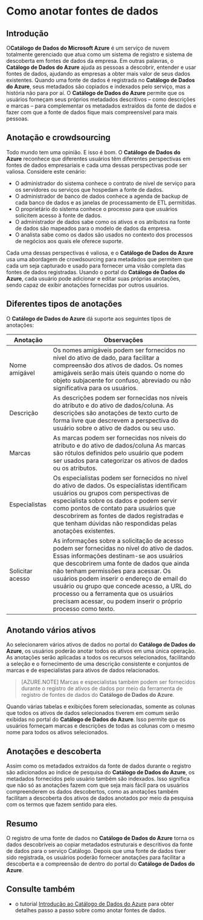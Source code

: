 <properties
   pageTitle="Como anotar fontes de dados | Microsoft Azure"
   description="Artigo de instruções que destaca como anotar ativos de dados no Catálogo de Dados do Azure, incluindo nomes amigáveis, marcas, descrições e especialistas."
   services="data-catalog"
   documentationCenter=""
   authors="steelanddata"
   manager="NA"
   editor=""
   tags=""/>
<tags
   ms.service="data-catalog"
   ms.devlang="NA"
   ms.topic="get-started-article"
   ms.tgt_pltfrm="NA"
   ms.workload="data-catalog"
   ms.date="03/30/2016"
   ms.author="maroche"/>


# Como anotar fontes de dados

## Introdução
O**Catálogo de Dados do Microsoft Azure** é um serviço de nuvem totalmente gerenciado que atua como um sistema de registro e sistema de descoberta em fontes de dados da empresa. Em outras palavras, o **Catálogo de Dados do Azure** ajuda as pessoas a descobrir, entender e usar fontes de dados, ajudando as empresas a obter mais valor de seus dados existentes. Quando uma fonte de dados é registrada no **Catálogo de Dados do Azure**, seus metadados são copiados e indexados pelo serviço, mas a história não para por aí. O **Catálogo de Dados do Azure** permite que os usuários forneçam seus próprios metadados descritivos – como descrições e marcas – para complementar os metadados extraídos da fonte de dados e fazer com que a fonte de dados fique mais compreensível para mais pessoas.

## Anotação e crowdsourcing
Todo mundo tem uma opinião. E isso é bom. O **Catálogo de Dados do Azure** reconhece que diferentes usuários têm diferentes perspectivas em fontes de dados empresariais e cada uma dessas perspectivas pode ser valiosa. Considere este cenário:

* O administrador do sistema conhece o contrato de nível de serviço para os servidores ou serviços que hospedam a fonte de dados.
* O administrador de banco de dados conhece a agenda de backup de cada banco de dados e as janelas de processamento de ETL permitidas.
* O proprietário do sistema conhece o processo para que usuários solicitem acesso à fonte de dados.
* O administrador de dados sabe como os ativos e os atributos na fonte de dados são mapeados para o modelo de dados da empresa.
* O analista sabe como os dados são usados no contexto dos processos de negócios aos quais ele oferece suporte.

Cada uma dessas perspectivas é valiosa, e o **Catálogo de Dados do Azure** usa uma abordagem de crowdsourcing para metadados que permitem que cada um seja capturado e usado para fornecer uma visão completa das fontes de dados registradas. Usando o portal do **Catálogo de Dados do Azure**, cada usuário pode adicionar e editar suas próprias anotações, sendo capaz de exibir anotações fornecidas por outros usuários.

## Diferentes tipos de anotações
O **Catálogo de Dados do Azure** dá suporte aos seguintes tipos de anotações:

| Anotação | Observações |
|----------------|-----------------------------------------------------------------------------------------------------------------------------------------------------------------------------------------------------------------------------------------------------------------------------------------------------------------------------------------------------------------|
| Nome amigável | Os nomes amigáveis podem ser fornecidos no nível do ativo de dado, para facilitar a compreensão dos ativos de dados. Os nomes amigáveis serão mais úteis quando o nome do objeto subjacente for confuso, abreviado ou não significativa para os usuários. |
| Descrição | As descrições podem ser fornecidas nos níveis do atributo e do ativo de dados/coluna. As descrições são anotações de texto curto de forma livre que descrevem a perspectiva do usuário sobre o ativo de dados ou seu uso. |
| Marcas | As marcas podem ser fornecidas nos níveis do atributo e do ativo de dados/coluna As marcas são rótulos definidos pelo usuário que podem ser usados para categorizar os ativos de dados ou os atributos. |
| Especialistas | Os especialistas podem ser fornecidos no nível do ativo de dados. Os especialistas identificam usuários ou grupos com perspectivas de especialista sobre os dados e podem servir como pontos de contato para usuários que descobrirem as fontes de dados registradas e que tenham dúvidas não respondidas pelas anotações existentes. |
| Solicitar acesso | As informações sobre a solicitação de acesso podem ser fornecidas no nível do ativo de dados. Essas informações destinam-se aos usuários que descobrirem uma fonte de dados que ainda não tenham permissões para acessar. Os usuários podem inserir o endereço de email do usuário ou grupo que concede acesso, a URL do processo ou a ferramenta que os usuários precisam acessar, ou podem inserir o próprio processo como texto. |


## Anotando vários ativos
Ao selecionarem vários ativos de dados no portal do **Catálogo de Dados do Azure**, os usuários poderão anotar todos os ativos em uma única operação. As anotações serão aplicadas a todos os recursos selecionados, facilitando a seleção e o fornecimento de uma descrição consistente e conjuntos de marcas e de especialistas para ativos de dados relacionados.

> [AZURE.NOTE] Marcas e especialistas também podem ser fornecidos durante o registro de ativos de dados por meio da ferramenta de registro de fontes de dados do **Catálogo de Dados do Azure**.

Quando várias tabelas e exibições forem selecionadas, somente as colunas que todos os ativos de dados selecionados tiverem em comum serão exibidas no portal do **Catálogo de Dados do Azure**. Isso permite que os usuários forneçam marcas e descrições de todas as colunas com o mesmo nome para todos os ativos selecionados.

## Anotações e descoberta
Assim como os metadados extraídos da fonte de dados durante o registro são adicionados ao índice de pesquisa do **Catálogo de Dados do Azure**, os metadados fornecidos pelo usuário também são indexados. Isso significa que não só as anotações fazem com que seja mais fácil para os usuários compreenderem os dados descobertos, como as anotações também facilitam a descoberta dos ativos de dados anotados por meio da pesquisa com os termos que fazem sentido para eles.

## Resumo
O registro de uma fonte de dados no **Catálogo de Dados do Azure** torna os dados descobríveis ao copiar metadados estruturais e descritivos da fonte de dados para o serviço Catálogo. Depois que uma fonte de dados tiver sido registrada, os usuários poderão fornecer anotações para facilitar a descoberta e a compreensão de dentro do portal do **Catálogo de Dados do Azure**.

## Consulte também
- o tutorial [Introdução ao Catálogo de Dados do Azure](data-catalog-get-started.md) para obter detalhes passo a passo sobre como anotar fontes de dados.

<!---HONumber=AcomDC_0330_2016-->